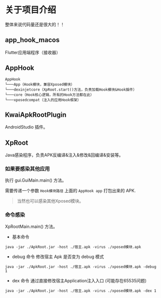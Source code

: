 # 关于项目介绍
整体来说代码量还是很大的！！

## app_hook_macos
Flutter应用端程序（接收器）

## AppHook

```
AppHook
└───App（Hook模块，兼容Xposed模块）
└───dexinjetcore（XpRoot.start()方法，负责加载Hook模块&Hook插件）
└───core（Hook核心逻辑，所有的Hook方法都在此）
└───xposedcompat（注入的应用Hook框架）
```

## KwaiApkRootPlugin

AndroidStudio 插件。

## XpRoot
Java感染程序，负责APK反编译&注入&修改&回编译&安装等。

### 如果要感染其他应用
执行 gui.GuiMain.main() 方法。

需要传递一个参数 `Hook模块路径` 上面的 `AppHook app`  打包出来的 APK.  

> 当然也可以感染其他Xposed模块。

### 命令感染
XpRootMain.main() 方法。  

- 基本命令
```
java -jar ./ApkRoot.jar -host ./宿主.apk -virus ./xposed模块.apk
```
- debug 命令
修改宿主 Apk 是否变为 debug 模式
```
java -jar ./ApkRoot.jar -host ./宿主.apk -virus ./xposed模块.apk -debug 1
```
- dex 命令
通过直接修改宿主Application注入入口 (可能存在65535问题)
```
java -jar ./ApkRoot.jar -host ./宿主.apk -virus ./xposed模块.apk -dex 1
```
